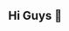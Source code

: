 ## Hi Guys 👋

<!--
**DoawnLet/DoawnLet** is a ✨ _special_ ✨ repository because its `README.md` (this file) appears on your GitHub profile.

Here are some ideas to get you started:

- 🔭 I’m currently working on Visual Studio With dotnet
- 🌱 I’m currently learning JavaScript for framework Flutter create mobile app

-->
